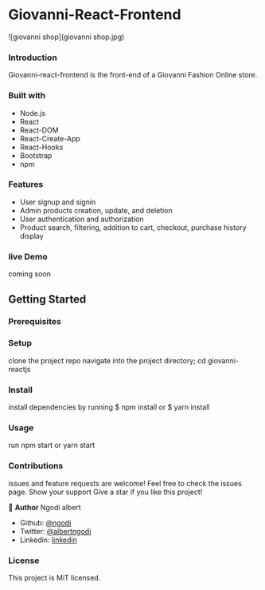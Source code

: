 Giovanni-React-Frontend
================================================

![giovanni shop](giovanni shop.jpg)
### Introduction

Giovanni-react-frontend is the front-end of a Giovanni Fashion Online store.

### Built with

*   Node.js
*   React
*   React-DOM
*   React-Create-App
*   React-Hooks
*   Bootstrap
*   npm


### Features

* User signup and signin
* Admin products creation, update, and deletion
* User authentication and authorization
* Product search, filtering, addition to cart, checkout, purchase history display

### live Demo
coming soon

 Getting Started
---------------

### Prerequisites

### Setup

clone the project repo navigate into the project directory; cd giovanni-reactjs

### Install

install dependencies by running $ npm install or $ yarn install

### Usage

run npm start or yarn start

### Contributions

issues and feature requests are welcome! Feel free to check the issues page. Show your support Give a star if you like this project!

👤 **Author**
Ngodi albert
- Github: [@ngodi](https://github.com/ngodi)
- Twitter: [@albertngodi](https://twitter.com/albertngodi)
- Linkedin: [linkedin](https://www.linkedin.com/in/albertngodi/)

### License

This project is MiT licensed.
